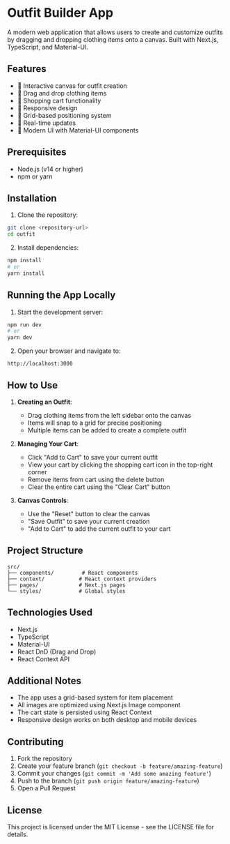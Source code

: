 # Outfit Builder App

A modern web application that allows users to create and customize outfits by dragging and dropping clothing items onto a canvas. Built with Next.js, TypeScript, and Material-UI.

## Features

- 🎨 Interactive canvas for outfit creation
- 👕 Drag and drop clothing items
- 🛒 Shopping cart functionality
- 📱 Responsive design
- 🎯 Grid-based positioning system
- 🔄 Real-time updates
- 🎨 Modern UI with Material-UI components

## Prerequisites

- Node.js (v14 or higher)
- npm or yarn

## Installation

1. Clone the repository:
```bash
git clone <repository-url>
cd outfit
```

2. Install dependencies:
```bash
npm install
# or
yarn install
```

## Running the App Locally

1. Start the development server:
```bash
npm run dev
# or
yarn dev
```

2. Open your browser and navigate to:
```
http://localhost:3000
```

## How to Use

1. **Creating an Outfit**:
   - Drag clothing items from the left sidebar onto the canvas
   - Items will snap to a grid for precise positioning
   - Multiple items can be added to create a complete outfit

2. **Managing Your Cart**:
   - Click "Add to Cart" to save your current outfit
   - View your cart by clicking the shopping cart icon in the top-right corner
   - Remove items from cart using the delete button
   - Clear the entire cart using the "Clear Cart" button

3. **Canvas Controls**:
   - Use the "Reset" button to clear the canvas
   - "Save Outfit" to save your current creation
   - "Add to Cart" to add the current outfit to your cart

## Project Structure

```
src/
├── components/         # React components
├── context/           # React context providers
├── pages/             # Next.js pages
└── styles/            # Global styles
```

## Technologies Used

- Next.js
- TypeScript
- Material-UI
- React DnD (Drag and Drop)
- React Context API

## Additional Notes

- The app uses a grid-based system for item placement
- All images are optimized using Next.js Image component
- The cart state is persisted using React Context
- Responsive design works on both desktop and mobile devices

## Contributing

1. Fork the repository
2. Create your feature branch (`git checkout -b feature/amazing-feature`)
3. Commit your changes (`git commit -m 'Add some amazing feature'`)
4. Push to the branch (`git push origin feature/amazing-feature`)
5. Open a Pull Request

## License

This project is licensed under the MIT License - see the LICENSE file for details.

